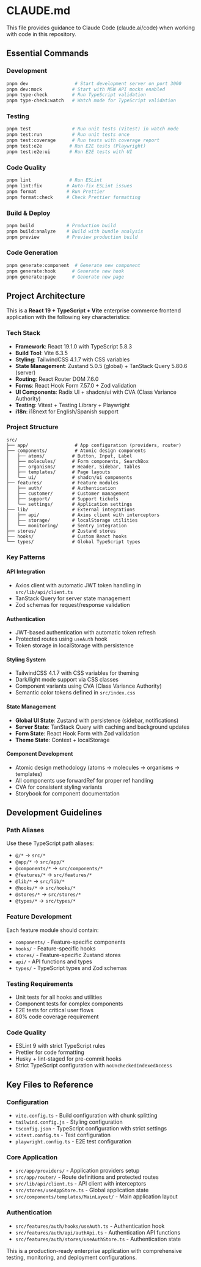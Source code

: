 # CLAUDE.md

This file provides guidance to Claude Code (claude.ai/code) when working with code in this repository.

## Essential Commands

### Development
```bash
pnpm dev                 # Start development server on port 3000
pnpm dev:mock           # Start with MSW API mocks enabled
pnpm type-check         # Run TypeScript validation
pnpm type-check:watch   # Watch mode for TypeScript validation
```

### Testing
```bash
pnpm test               # Run unit tests (Vitest) in watch mode
pnpm test:run           # Run unit tests once
pnpm test:coverage      # Run tests with coverage report
pnpm test:e2e          # Run E2E tests (Playwright)
pnpm test:e2e:ui       # Run E2E tests with UI
```

### Code Quality
```bash
pnpm lint              # Run ESLint
pnpm lint:fix         # Auto-fix ESLint issues
pnpm format           # Run Prettier
pnpm format:check     # Check Prettier formatting
```

### Build & Deploy
```bash
pnpm build            # Production build
pnpm build:analyze    # Build with bundle analysis
pnpm preview          # Preview production build
```

### Code Generation
```bash
pnpm generate:component  # Generate new component
pnpm generate:hook      # Generate new hook
pnpm generate:page      # Generate new page
```

## Project Architecture

This is a **React 19 + TypeScript + Vite** enterprise commerce frontend application with the following key characteristics:

### Tech Stack
- **Framework**: React 19.1.0 with TypeScript 5.8.3
- **Build Tool**: Vite 6.3.5
- **Styling**: TailwindCSS 4.1.7 with CSS variables
- **State Management**: Zustand 5.0.5 (global) + TanStack Query 5.80.6 (server)
- **Routing**: React Router DOM 7.6.0
- **Forms**: React Hook Form 7.57.0 + Zod validation
- **UI Components**: Radix UI + shadcn/ui with CVA (Class Variance Authority)
- **Testing**: Vitest + Testing Library + Playwright
- **i18n**: i18next for English/Spanish support

### Project Structure
```
src/
├── app/                 # App configuration (providers, router)
├── components/          # Atomic design components
│   ├── atoms/          # Button, Input, Label
│   ├── molecules/      # Form components, SearchBox
│   ├── organisms/      # Header, Sidebar, Tables
│   ├── templates/      # Page layouts
│   └── ui/             # shadcn/ui components
├── features/           # Feature modules
│   ├── auth/           # Authentication
│   ├── customer/       # Customer management
│   ├── support/        # Support tickets
│   └── settings/       # Application settings
├── lib/                # External integrations
│   ├── api/            # Axios client with interceptors
│   ├── storage/        # localStorage utilities
│   └── monitoring/     # Sentry integration
├── stores/             # Zustand stores
├── hooks/              # Custom React hooks
└── types/              # Global TypeScript types
```

### Key Patterns

#### API Integration
- Axios client with automatic JWT token handling in `src/lib/api/client.ts`
- TanStack Query for server state management
- Zod schemas for request/response validation

#### Authentication
- JWT-based authentication with automatic token refresh
- Protected routes using `useAuth` hook
- Token storage in localStorage with persistence

#### Styling System
- TailwindCSS 4.1.7 with CSS variables for theming
- Dark/light mode support via CSS classes
- Component variants using CVA (Class Variance Authority)
- Semantic color tokens defined in `src/index.css`

#### State Management
- **Global UI State**: Zustand with persistence (sidebar, notifications)
- **Server State**: TanStack Query with caching and background updates
- **Form State**: React Hook Form with Zod validation
- **Theme State**: Context + localStorage

#### Component Development
- Atomic design methodology (atoms → molecules → organisms → templates)
- All components use forwardRef for proper ref handling
- CVA for consistent styling variants
- Storybook for component documentation

## Development Guidelines

### Path Aliases
Use these TypeScript path aliases:
- `@/*` → `src/*`
- `@app/*` → `src/app/*`
- `@components/*` → `src/components/*`
- `@features/*` → `src/features/*`
- `@lib/*` → `src/lib/*`
- `@hooks/*` → `src/hooks/*`
- `@stores/*` → `src/stores/*`
- `@types/*` → `src/types/*`

### Feature Development
Each feature module should contain:
- `components/` - Feature-specific components
- `hooks/` - Feature-specific hooks
- `stores/` - Feature-specific Zustand stores
- `api/` - API functions and types
- `types/` - TypeScript types and Zod schemas

### Testing Requirements
- Unit tests for all hooks and utilities
- Component tests for complex components
- E2E tests for critical user flows
- 80% code coverage requirement

### Code Quality
- ESLint 9 with strict TypeScript rules
- Prettier for code formatting
- Husky + lint-staged for pre-commit hooks
- Strict TypeScript configuration with `noUncheckedIndexedAccess`

## Key Files to Reference

### Configuration
- `vite.config.ts` - Build configuration with chunk splitting
- `tailwind.config.js` - Styling configuration
- `tsconfig.json` - TypeScript configuration with strict settings
- `vitest.config.ts` - Test configuration
- `playwright.config.ts` - E2E test configuration

### Core Application
- `src/app/providers/` - Application providers setup
- `src/app/router/` - Route definitions and protected routes
- `src/lib/api/client.ts` - API client with interceptors
- `src/stores/useAppStore.ts` - Global application state
- `src/components/templates/MainLayout/` - Main application layout

### Authentication
- `src/features/auth/hooks/useAuth.ts` - Authentication hook
- `src/features/auth/api/authApi.ts` - Authentication API functions
- `src/features/auth/stores/useAuthStore.ts` - Authentication state

This is a production-ready enterprise application with comprehensive testing, monitoring, and deployment configurations.
